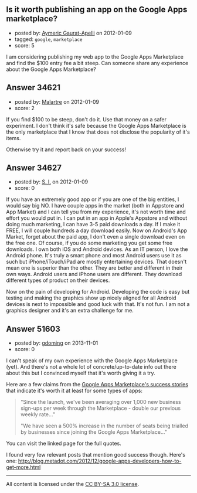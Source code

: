 ## Is it worth publishing an app on the Google Apps marketplace?

- posted by: [Aymeric Gaurat-Apelli](https://stackexchange.com/users/-1/4785-aymeric-gaurat-apelli) on 2012-01-09
- tagged: `google`, `marketplace`
- score: 5

I am considering publishing my web app to the Google Apps Marketplace and find the $100 entry fee a bit steep. Can someone share any experience about the Google Apps Marketplace?


## Answer 34621

- posted by: [Malartre](https://stackexchange.com/users/-1/13596-malartre) on 2012-01-09
- score: 2

If you find $100 to be steep, don't do it. Use that money on a safer experiment. I don't think it's safe because the Google Apps Marketplace is the only marketplace that I know that does not disclose the popularity of it's items.

Otherwise try it and report back on your success!


## Answer 34627

- posted by: [S. I.](https://stackexchange.com/users/-1/15516-s-i) on 2012-01-09
- score: 0

If you have an extremely good app or if you are one of the big entities, I would say big NO. I have couple apps in the market (both in Appstore and App Market) and I can tell you from my experience, it's not worth time and effort you would put in. I can put in an app in Apple's Appstore and without doing much marketing, I can have 3-5 paid downloads a day. If I make it FREE, I will couple hundreds a day download easily. Now on Android's App Market, forget about the paid app, I don't even a single download even on the free one. Of course, if you do some marketing you get some free downloads. I own both iOS and Android devices. As an IT person, I love the Android phone. It's truly a smart phone and most Android users use it as such but iPhone/iTouch/iPad are mostly entertaining devices. That doesn't mean one is superior than the other. They are better and different in their own ways. Android users and iPhone users are different. They download different types of product on their devices.

Now on the pain of developing for Android. Developing the code is easy but testing and making the graphics show up nicely aligned for all Android devices is next to impossible and good luck with that. It's not fun. I am not a graphics designer and it's an extra challenge for me.




## Answer 51603

- posted by: [gdoming](https://stackexchange.com/users/-1/27436-gdoming) on 2013-11-01
- score: 0

<p>I can't speak of my own experience with the Google Apps Marketplace (yet). And there's not a whole lot of concrete/up-to-date info out there about this but I convinced myself that it's worth giving it a try.</p>

<p>Here are a few claims from the <a href="https://developers.google.com/google-apps/marketplace/sell/success-stories" rel="nofollow">Google Apps Marketplace's success stories</a> that indicate it's worth it at least for some types of apps:</p>

<blockquote>
  <p>"Since the launch, we've been averaging over 1,000 new business sign-ups per week through the Marketplace - double our previous weekly rate..."</p>
  
  <p>"We have seen a 500% increase in the number of seats being trialled by businesses since joining the Google Apps Marketplace..."</p>
</blockquote>

<p>You can visit the linked page for the full quotes.</p>

<p>I found very few relevant posts that mention good success though. Here's one: <a href="http://blog.metadot.com/2012/12/google-apps-developers-how-to-get-more.html" rel="nofollow">http://blog.metadot.com/2012/12/google-apps-developers-how-to-get-more.html</a></p>




---

All content is licensed under the [CC BY-SA 3.0 license](https://creativecommons.org/licenses/by-sa/3.0/).

